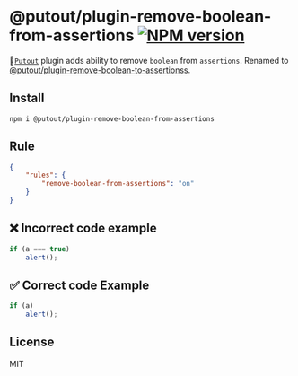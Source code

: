 # @putout/plugin-remove-boolean-from-assertions [![NPM version][NPMIMGURL]][NPMURL]

[NPMIMGURL]: https://img.shields.io/npm/v/@putout/plugin-remove-boolean-from-assertions.svg?style=flat&longCache=true
[NPMURL]: https://npmjs.org/package/@putout/plugin-remove-boolean-from-assertions "npm"

🐊[`Putout`](https://github.com/coderaiser/putout) plugin adds ability to remove `boolean` from `assertions`. Renamed to [@putout/plugin-remove-boolean-to-assertionss](https://www.npmjs.com/package/@putout/plugin-remove-boolean-from-assertionss).

## Install

```
npm i @putout/plugin-remove-boolean-from-assertions
```

## Rule

```json
{
    "rules": {
        "remove-boolean-from-assertions": "on"
    }
}
```

## ❌ Incorrect code example

```js
if (a === true)
    alert();
```

## ✅ Correct code Example

```js
if (a)
    alert();
```

## License

MIT
